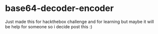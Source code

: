 # base64-decoder-encoder
Just made this for hackthebox challenge and for learning but maybe it will be help for someone so i decide post this :)
